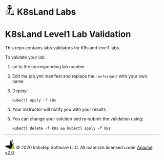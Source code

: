 # <img src="assets/lab.png" width="32" height="auto"/> K8sLand Labs

# K8sLand Level1 Lab Validation

This repo contains labs validators for K8sland level1 labs.

To validate your lab:

1. cd to the corresponding lab number
2. Edit the job.yml manifest and replace the `-u=fernand` with your own name
3. Deploy!

      ```shell
      kubectl apply -f k8s
      ```

4. Your instructor will notify you with your results
5. You can change your solution and re-submit the validation using:

     ```shell
     kubectl delete -f k8s && kubectl apply -f k8s
     ```

---
<img src="assets/imhotep_logo.png" width="32" height="auto"/> © 2020 Imhotep Software LLC.
All materials licensed under [Apache v2.0](http://www.apache.org/licenses/LICENSE-2.0)
